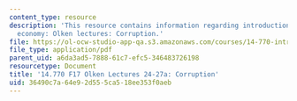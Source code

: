 ```yaml
---
content_type: resource
description: 'This resource contains information regarding introduction to political
  economy: Olken lectures: Corruption.'
file: https://ol-ocw-studio-app-qa.s3.amazonaws.com/courses/14-770-introduction-to-political-economy-fall-2017/36490c7a64e92d555ca518ee353f0aeb_MIT14_770F17_lec24_27a.pdf
file_type: application/pdf
parent_uid: a6da3ad5-7888-61c7-efc5-346483726198
resourcetype: Document
title: '14.770 F17 Olken Lectures 24-27a: Corruption'
uid: 36490c7a-64e9-2d55-5ca5-18ee353f0aeb
---
```

